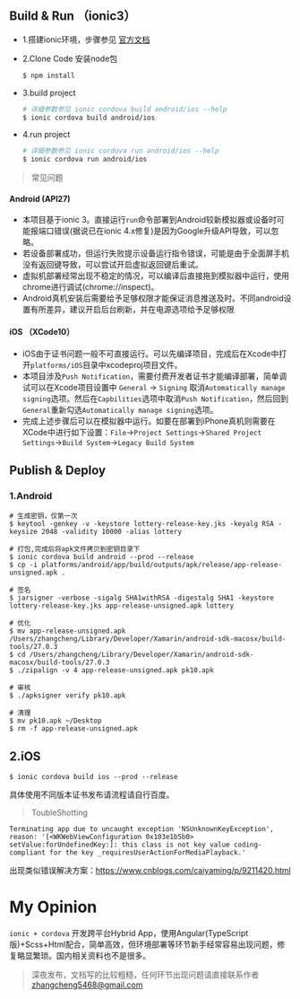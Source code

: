 ## Build & Run （ionic3）
* 1.搭建ionic环境，步骤参见 [官方文档](https://ionicframework.com/docs/intro/installation/)
* 2.Clone Code 安装node包

    ```sh
    $ npm install
    ```

* 3.build project

    ```sh
    # 详细参数参见 ionic cordova build android/ios --help
    $ ionic cordova build android/ios
    ```

* 4.run project

    ```sh
    # 详细参数参见 ionic cordova run android/ios --help
    $ ionic cordova run android/ios
    ```

> 常见问题
#### Android (API27)
* 本项目基于ionic 3。直接运行`run`命令部署到Android较新模拟器或设备时可能报端口错误(据说已在ionic 4.x修复)是因为Google升级API导致，可以忽略。
* 若设备部署成功，但运行失败提示设备运行指令错误，可能是由于全面屏手机没有返回键导致，可以尝试开启虚拟返回键后重试。
* 虚拟机部署经常出现不稳定的情况，可以编译后直接拖到模拟器中运行，使用chrome进行调试(chrome://inspect)。
* Android真机安装后需要给予足够权限才能保证消息推送及时。不同android设置有所差异，建议开启后台刷新，并在电源选项给予足够权限

#### iOS （XCode10）
* iOS由于证书问题一般不可直接运行。可以先编译项目，完成后在Xcode中打开`platforms/iOS`目录中xcodeproj项目文件。
* 本项目涉及`Push Notification`，需要付费开发者证书才能编译部署，简单调试可以在Xcode项目设置中 `General` -> `Signing` 取消`Automatically manage signing`选项。然后在`Capbilities`选项中取消`Push Notification`，然后回到`General`重新勾选`Automatically manage signing`选项。
* 完成上述步骤后可以在模拟器中运行。如要在部署到iPhone真机则需要在XCode中进行如下设置：`File`->`Project Settings`->`Shared Project Settings`->`Build System`->`Legacy Build System`


## Publish & Deploy
### 1.Android
```
# 生成密钥，仅第一次
$ keytool -genkey -v -keystore lottery-release-key.jks -keyalg RSA -keysize 2048 -validity 10000 -alias lottery

# 打包,完成后将apk文件拷贝到密钥目录下
$ ionic cordova build android --prod --release
$ cp -i platforms/android/app/build/outputs/apk/release/app-release-unsigned.apk .

# 签名
$ jarsigner -verbose -sigalg SHA1withRSA -digestalg SHA1 -keystore lottery-release-key.jks app-release-unsigned.apk lottery

# 优化
$ mv app-release-unsigned.apk /Users/zhangcheng/Library/Developer/Xamarin/android-sdk-macosx/build-tools/27.0.3
$ cd /Users/zhangcheng/Library/Developer/Xamarin/android-sdk-macosx/build-tools/27.0.3
$ ./zipalign -v 4 app-release-unsigned.apk pk10.apk

# 审核
$ ./apksigner verify pk10.apk

# 清理
$ mv pk10.apk ~/Desktop
$ rm -f app-release-unsigned.apk
```

## 2.iOS
```
$ ionic cordova build ios --prod --release
```
具体使用不同版本证书发布请流程请自行百度。
> ToubleShotting
```
Terminating app due to uncaught exception 'NSUnknownKeyException', reason: '[<WKWebViewConfiguration 0x103e1b5b0> setValue:forUndefinedKey:]: this class is not key value coding-compliant for the key _requiresUserActionForMediaPlayback.'
```
出现类似错误解决方案：https://www.cnblogs.com/caiyaming/p/9211420.html

# My Opinion

 `ionic + cordova` 开发跨平台Hybrid App，使用Angular(TypeScript版)+Scss+Html配合，简单高效，但环境部署等环节新手经常容易出现问题，修复略显繁琐。国内相关资料也不是很多。

> 深夜发布，文档写的比较粗糙，任何环节出现问题请直接联系作者 zhangcheng5468@gmail.com
